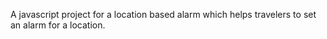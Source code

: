 A javascript project for a location based alarm which helps travelers to set an alarm for a location.
